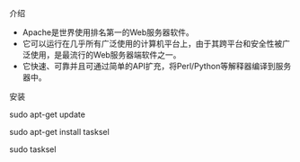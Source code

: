 介绍

- Apache是世界使用排名第一的Web服务器软件。  
- 它可以运行在几乎所有广泛使用的计算机平台上，由于其跨平台和安全性被广泛使用，是最流行的Web服务器端软件之一。  
- 它快速、可靠并且可通过简单的API扩充，将Perl/Python等解释器编译到服务器中。

安装

sudo apt-get update 

sudo apt-get install tasksel  

sudo tasksel

